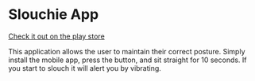 # Slouchie App
[Check it out on the play store](http://play.google.com/store/apps/details?id=com.slouchieteam.slouchie)

This application allows the user to maintain their correct posture.
Simply install the mobile app, press the button, and sit straight for 10 seconds.
If you start to slouch it will alert you by vibrating.
